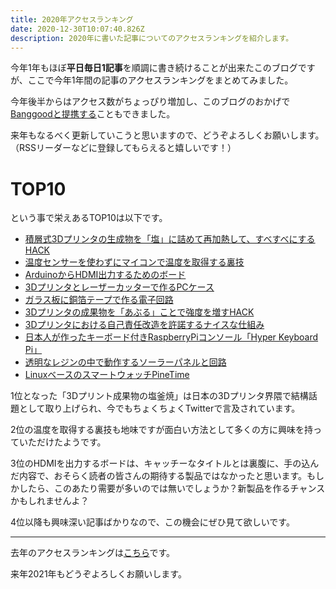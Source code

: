 ```yaml
---
title: 2020年アクセスランキング
date: 2020-12-30T10:07:40.826Z
description: 2020年に書いた記事についてのアクセスランキングを紹介します。
---
```

今年1年もほぼ**平日毎日1記事**を順調に書き続けることが出来たこのブログですが、ここで今年1年間の記事のアクセスランキングをまとめてみました。

今年後半からはアクセス数がちょっぴり増加し、このブログのおかげで[Banggoodと提携する](../../post/中国ecサイトbanggood)こともできました。

来年もなるべく更新していこうと思いますので、どうぞよろしくお願いします。（RSSリーダーなどに登録してもらえると嬉しいです！）

# TOP10

という事で栄えあるTOP10は以下です。

- [積層式3Dプリンタの生成物を「塩」に詰めて再加熱して、すべすべにするHACK](../../post/積層式3dプリンタの生成物を塩に詰めて再加熱してすべすべにするhack)
- [温度センサーを使わずにマイコンで温度を取得する裏技](../../post/温度センサーを使わずにマイコンで温度を取得する裏技)
- [ArduinoからHDMI出力するためのボード](../../post/arduinoからhdmi出力するためのボード/)
- [3Dプリンタとレーザーカッターで作るPCケース](../../post/3dプリンタとレーザーカッターで作るpcケース/)
- [ガラス板に銅箔テープで作る電子回路](../../post/ガラス板に銅箔テープで作る電子回路/)
- [3Dプリンタの成果物を「あぶる」ことで強度を増すHACK](../../post/3dプリンタの成果物をあぶることで強度を増すhack/)
- [3Dプリンタにおける自己責任改造を許諾するナイスな仕組み](../../post/3dプリンタにおける自己責任改造を許諾するナイスな仕組み/)
- [日本人が作ったキーボード付きRaspberryPiコンソール「Hyper Keyboard Pi」](../../post/日本人が作ったキーボード付きraspberrypiコンソール/)
- [透明なレジンの中で動作するソーラーパネルと回路](../../post/透明なレジンの中で動作するソーラーパネルと回路/)
- [LinuxベースのスマートウォッチPineTime](../../post/linuxベースのスマートウォッチpinetime/)

1位となった「3Dプリント成果物の塩釜焼」は日本の3Dプリンタ界隈で結構話題として取り上げられ、今でもちょくちょくTwitterで言及されています。

2位の温度を取得する裏技も地味ですが面白い方法として多くの方に興味を持っていただけたようです。

3位のHDMIを出力するボードは、キャッチーなタイトルとは裏腹に、手の込んだ内容で、おそらく読者の皆さんの期待する製品ではなかったと思います。もしかしたら、このあたり需要が多いのでは無いでしょうか？新製品を作るチャンスかもしれませんよ？

4位以降も興味深い記事ばかりなので、この機会にぜひ見て欲しいです。

---

去年のアクセスランキングは[こちら](../../post/2019アクセスランキング/)です。

来年2021年もどうぞよろしくお願いします。
